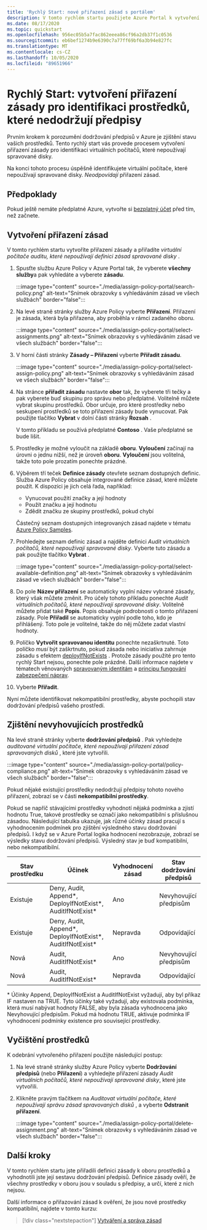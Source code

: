 ```yaml
---
title: 'Rychlý Start: nové přiřazení zásad s portálem'
description: V tomto rychlém startu použijete Azure Portal k vytvoření přiřazení Azure Policy k identifikaci prostředků, které nedodržují předpisy.
ms.date: 08/17/2020
ms.topic: quickstart
ms.openlocfilehash: 956ec05b5a7fac862eeea86cf96a2db37f1c0536
ms.sourcegitcommit: eb6bef1274b9e6390c7a77ff69bf6a3b94e827fc
ms.translationtype: MT
ms.contentlocale: cs-CZ
ms.lasthandoff: 10/05/2020
ms.locfileid: "89651966"
---
```

# <a name="quickstart-create-a-policy-assignment-to-identify-non-compliant-resources"></a>Rychlý Start: vytvoření přiřazení zásady pro identifikaci prostředků, které nedodržují předpisy

Prvním krokem k porozumění dodržování předpisů v Azure je zjištění stavu vašich prostředků.
Tento rychlý start vás provede procesem vytvoření přiřazení zásady pro identifikaci virtuálních počítačů, které nepoužívají spravované disky.

Na konci tohoto procesu úspěšně identifikujete virtuální počítače, které nepoužívají spravované disky. _Neodpovídají_ přiřazení zásad.

## <a name="prerequisites"></a>Předpoklady

Pokud ještě nemáte předplatné Azure, vytvořte si [bezplatný účet](https://azure.microsoft.com/free/) před tím, než začnete.

## <a name="create-a-policy-assignment"></a>Vytvoření přiřazení zásad

V tomto rychlém startu vytvoříte přiřazení zásady a přiřadíte _virtuální počítače auditu, které nepoužívají definici zásad spravované disky_ .

1. Spusťte službu Azure Policy v Azure Portal tak, že vyberete **všechny služby**a pak vyhledáte a vyberete **zásadu**.

   :::image type="content" source="./media/assign-policy-portal/search-policy.png" alt-text="Snímek obrazovky s vyhledáváním zásad ve všech službách" border="false":::

1. Na levé straně stránky služby Azure Policy vyberte **Přiřazení**. Přiřazení je zásada, která byla přiřazena, aby proběhla v rámci zadaného oboru.

   :::image type="content" source="./media/assign-policy-portal/select-assignments.png" alt-text="Snímek obrazovky s vyhledáváním zásad ve všech službách" border="false":::

1. V horní části stránky **Zásady – Přiřazení** vyberte **Přiřadit zásadu**.

   :::image type="content" source="./media/assign-policy-portal/select-assign-policy.png" alt-text="Snímek obrazovky s vyhledáváním zásad ve všech službách" border="false":::

1. Na stránce **přiřadit zásadu** nastavte **obor** tak, že vyberete tři tečky a pak vyberete buď skupinu pro správu nebo předplatné. Volitelně můžete vybrat skupinu prostředků. Obor určuje, pro které prostředky nebo seskupení prostředků se toto přiřazení zásady bude vynucovat. Pak použijte tlačítko **Vybrat** v dolní části stránky **Rozsah** .

   V tomto příkladu se používá předplatné **Contoso** . Vaše předplatné se bude lišit.

1. Prostředky je možné vyloučit na základě **oboru**. **Vyloučení** začínají na úrovni o jednu nižší, než je úroveň **oboru**. **Vyloučení** jsou volitelná, takže toto pole prozatím ponechte prázdné.

1. Výběrem tří teček **Definice zásady** otevřete seznam dostupných definic. Služba Azure Policy obsahuje integrované definice zásad, které můžete použít. K dispozici je jich celá řada, například:

   - Vynucovat použití značky a její hodnoty
   - Použít značku a její hodnotu
   - Zdědit značku ze skupiny prostředků, pokud chybí

   Částečný seznam dostupných integrovaných zásad najdete v tématu [Azure Policy Samples](./samples/index.md).

1. Prohledejte seznam definic zásad a najděte definici _Audit virtuálních počítačů, které nepoužívají spravované disky_. Vyberte tuto zásadu a pak použijte tlačítko **Vybrat** .

   :::image type="content" source="./media/assign-policy-portal/select-available-definition.png" alt-text="Snímek obrazovky s vyhledáváním zásad ve všech službách" border="false":::

1. Do pole **Název přiřazení** se automaticky vyplní název vybrané zásady, který však můžete změnit. Pro účely tohoto příkladu ponechte _Audit virtuálních počítačů, které nepoužívají spravované disky_. Volitelně můžete přidat také **Popis**. Popis obsahuje podrobnosti o tomto přiřazení zásady.
   Pole **Přiřadil** se automaticky vyplní podle toho, kdo je přihlášený. Toto pole je volitelné, takže do něj můžete zadat vlastní hodnoty.

1. Políčko **Vytvořit spravovanou identitu** ponechte nezaškrtnuté. Toto políčko _musí_ být zaškrtnuto, pokud zásada nebo iniciativa zahrnuje zásadu s efektem [deployIfNotExists](./concepts/effects.md#deployifnotexists) . Protože zásady použité pro tento rychlý Start nejsou, ponechte pole prázdné. Další informace najdete v tématech věnovaných [spravovaným identitám](../../active-directory/managed-identities-azure-resources/overview.md) a [principu fungování zabezpečení náprav](./how-to/remediate-resources.md#how-remediation-security-works).

1. Vyberte **Přiřadit**.

Nyní můžete identifikovat nekompatibilní prostředky, abyste pochopili stav dodržování předpisů vašeho prostředí.

## <a name="identify-non-compliant-resources"></a>Zjištění nevyhovujících prostředků

Na levé straně stránky vyberte **dodržování předpisů** . Pak vyhledejte _auditované virtuální počítače, které nepoužívají přiřazení zásad spravovaných disků_ , které jste vytvořili.

:::image type="content" source="./media/assign-policy-portal/policy-compliance.png" alt-text="Snímek obrazovky s vyhledáváním zásad ve všech službách" border="false":::

Pokud nějaké existující prostředky nedodržují předpisy tohoto nového přiřazení, zobrazí se v části **nekompatibilní prostředky**.

Pokud se napříč stávajícími prostředky vyhodnotí nějaká podmínka a zjistí hodnotu True, takové prostředky se označí jako nekompatibilní s příslušnou zásadou. Následující tabulka ukazuje, jak různé účinky zásad pracují s vyhodnocením podmínek pro zjištění výsledného stavu dodržování předpisů. I když se v Azure Portal logika hodnocení nezobrazuje, zobrazí se výsledky stavu dodržování předpisů. Výsledný stav je buď kompatibilní, nebo nekompatibilní.

| **Stav prostředku** | **Účinek** | **Vyhodnocení zásad** | **Stav dodržování předpisů** |
| --- | --- | --- | --- |
| Existuje | Deny, Audit, Append\*, DeployIfNotExist\*, AuditIfNotExist\* | Ano | Nevyhovující předpisům |
| Existuje | Deny, Audit, Append\*, DeployIfNotExist\*, AuditIfNotExist\* | Nepravda | Odpovídající |
| Nová | Audit, AuditIfNotExist\* | Ano | Nevyhovující předpisům |
| Nová | Audit, AuditIfNotExist\* | Nepravda | Odpovídající |

\* Účinky Append, DeployIfNotExist a AuditIfNotExist vyžadují, aby byl příkaz IF nastaven na TRUE.
Tyto účinky také vyžadují, aby existovala podmínka, která musí nabývat hodnoty FALSE, aby byla zásada vyhodnocena jako Nevyhovující předpisům. Pokud má hodnotu TRUE, aktivuje podmínka IF vyhodnocení podmínky existence pro související prostředky.

## <a name="clean-up-resources"></a>Vyčištění prostředků

K odebrání vytvořeného přiřazení použijte následující postup:

1. Na levé straně stránky služby Azure Policy vyberte **Dodržování předpisů** (nebo **Přiřazení**) a vyhledejte přiřazení zásady _Audit virtuálních počítačů, které nepoužívají spravované disky_, které jste vytvořili.

1. Klikněte pravým tlačítkem na _Auditovat virtuální počítače, které nepoužívají správu zásad spravovaných disků_ , a vyberte **Odstranit přiřazení**.

   :::image type="content" source="./media/assign-policy-portal/delete-assignment.png" alt-text="Snímek obrazovky s vyhledáváním zásad ve všech službách" border="false":::

## <a name="next-steps"></a>Další kroky

V tomto rychlém startu jste přiřadili definici zásady k oboru prostředků a vyhodnotili jste její sestavu dodržování předpisů.
Definice zásady ověří, že všechny prostředky v oboru jsou v souladu s předpisy, a určí, které z nich nejsou.

Další informace o přiřazování zásad k ověření, že jsou nové prostředky kompatibilní, najdete v tomto kurzu:

> [!div class="nextstepaction"]
> [Vytváření a správa zásad](./tutorials/create-and-manage.md)